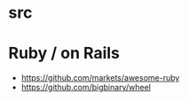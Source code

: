 # src

# Ruby / on Rails
- https://github.com/markets/awesome-ruby
- https://github.com/bigbinary/wheel